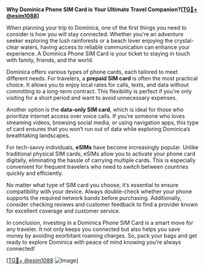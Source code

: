 **Why Dominica Phone SIM Card is Your Ultimate Travel Companion?[[TG💪+ @esim1088](https://t.me/s/esim1088)]**

When planning your trip to Dominica, one of the first things you need to consider is how you will stay connected. Whether you're an adventure seeker exploring the lush rainforests or a beach lover enjoying the crystal-clear waters, having access to reliable communication can enhance your experience. A Dominica Phone SIM Card is your ticket to staying in touch with family, friends, and the world.

Dominica offers various types of phone cards, each tailored to meet different needs. For travelers, a **prepaid SIM card** is often the most practical choice. It allows you to enjoy local rates for calls, texts, and data without committing to a long-term contract. This flexibility is perfect if you're only visiting for a short period and want to avoid unnecessary expenses. 

Another option is the **data-only SIM card**, which is ideal for those who prioritize internet access over voice calls. If you’re someone who loves streaming videos, browsing social media, or using navigation apps, this type of card ensures that you won’t run out of data while exploring Dominica’s breathtaking landscapes.

For tech-savvy individuals, **eSIMs** have become increasingly popular. Unlike traditional physical SIM cards, eSIMs allow you to activate your phone card digitally, eliminating the hassle of carrying multiple cards. This is especially convenient for frequent travelers who need to switch between countries quickly and efficiently.

No matter what type of SIM card you choose, it’s essential to ensure compatibility with your device. Always double-check whether your phone supports the required network bands before purchasing. Additionally, consider checking reviews and customer feedback to find a provider known for excellent coverage and customer service.

In conclusion, investing in a Dominica Phone SIM Card is a smart move for any traveler. It not only keeps you connected but also helps you save money by avoiding exorbitant roaming charges. So, pack your bags and get ready to explore Dominica with peace of mind knowing you’re always connected! 

[[TG💪+ @esim1088](https://t.me/s/esim1088) ![Image](https://i.postimg.cc/Y0z9fWf4/image.png)]